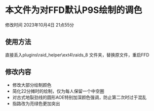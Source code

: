 # 本文件为对FFD默认P9S绘制的调色  
修改时间 2023年10月4日 21点55分
## 使用方法  
直接丢入plugins\raid_helper\ext4\raids_8 文件夹，替换原文件，重启FFD
## 修改内容
+ 修改大部分绘制颜色
+ 简化22分摊时的绘制，仅为每人保留一个中空圈
+ 对古式地裂劲线的圆形AOE特别加深颜色强调，防止第二次时过于混乱
+ 指路改为亮绿色更加突出

